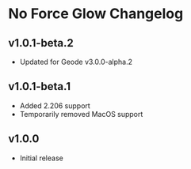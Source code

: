 # No Force Glow Changelog
## v1.0.1-beta.2
- Updated for Geode v3.0.0-alpha.2
## v1.0.1-beta.1
- Added 2.206 support
- Temporarily removed MacOS support
## v1.0.0
- Initial release